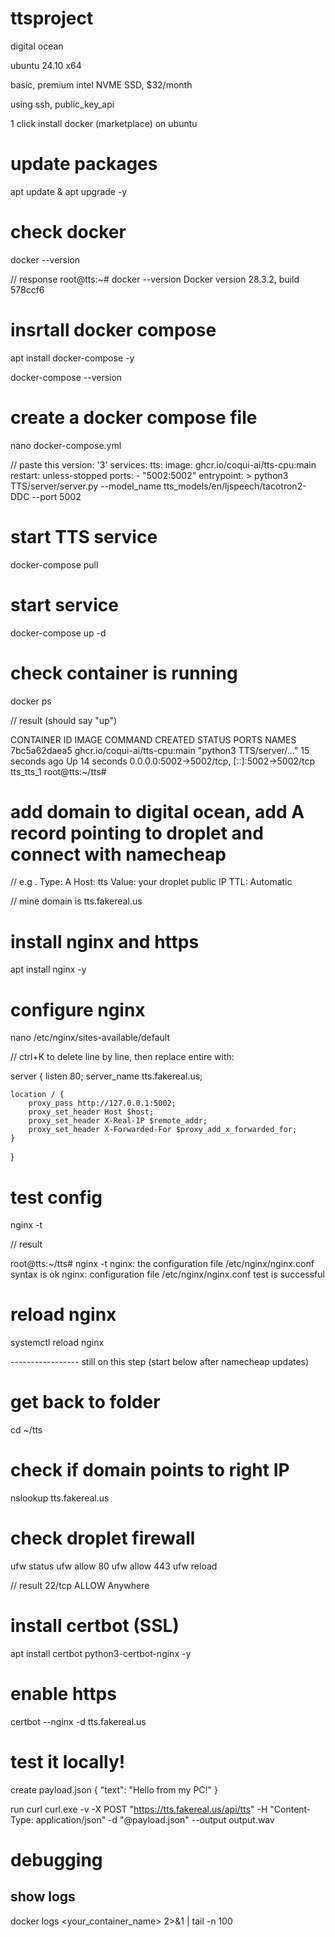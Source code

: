 # ttsproject

digital ocean

ubuntu 24.10 x64

basic, premium intel NVME SSD, $32/month

using ssh, public_key_api

1 click install docker (marketplace) on ubuntu




# update packages
apt update & apt upgrade -y

# check docker

docker --version

// response
root@tts:~# docker --version
Docker version 28.3.2, build 578ccf6

# insrtall docker compose

apt install docker-compose -y

docker-compose --version


# create a docker compose file
nano docker-compose.yml

// paste this
version: '3'
services:
  tts:
    image: ghcr.io/coqui-ai/tts-cpu:main
    restart: unless-stopped
    ports:
      - "5002:5002"
    entrypoint: >
      python3 TTS/server/server.py
      --model_name tts_models/en/ljspeech/tacotron2-DDC
      --port 5002

# start TTS service

docker-compose pull


# start service
docker-compose up -d

# check container is running

docker ps

// result (should say "up")

CONTAINER ID   IMAGE                           COMMAND                  CREATED          STATUS          PORTS                                         NAMES
7bc5a62daea5   ghcr.io/coqui-ai/tts-cpu:main   "python3 TTS/server/…"   15 seconds ago   Up 14 seconds   0.0.0.0:5002->5002/tcp, [::]:5002->5002/tcp   tts_tts_1
root@tts:~/tts#


# add domain to digital ocean, add A record pointing to droplet and connect with namecheap

// e.g .
Type: A
Host: tts
Value: your droplet public IP
TTL: Automatic

// mine domain is tts.fakereal.us


# install nginx and https
apt install nginx -y

# configure nginx
nano /etc/nginx/sites-available/default

// ctrl+K to delete line by line, then replace entire with:

server {
    listen 80;
    server_name tts.fakereal.us;

    location / {
        proxy_pass http://127.0.0.1:5002;
        proxy_set_header Host $host;
        proxy_set_header X-Real-IP $remote_addr;
        proxy_set_header X-Forwarded-For $proxy_add_x_forwarded_for;
    }
}


# test config

nginx -t

// result

root@tts:~/tts# nginx -t
nginx: the configuration file /etc/nginx/nginx.conf syntax is ok
nginx: configuration file /etc/nginx/nginx.conf test is successful


# reload nginx

systemctl reload nginx



----------------- still on this step (start below after namecheap updates)

# get back to folder 
cd ~/tts

# check if domain points to right IP
nslookup tts.fakereal.us

# check droplet firewall
ufw status
ufw allow 80
ufw allow 443
ufw reload

// result 
22/tcp                     ALLOW       Anywhere


# install certbot (SSL) 

apt install certbot python3-certbot-nginx -y

# enable https

certbot --nginx -d tts.fakereal.us



# test it locally!

create payload.json
{
  "text": "Hello from my PC!"
}

run curl
curl.exe -v -X POST "https://tts.fakereal.us/api/tts" -H "Content-Type: application/json" -d "@payload.json" --output output.wav



# debugging
## show logs
docker logs <your_container_name> 2>&1 | tail -n 100
